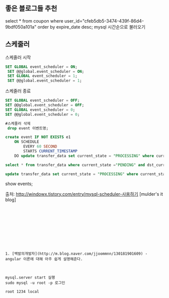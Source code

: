 ## 좋은 블로그들 추천


select * from coupon where user_id="cfeb5db5-3474-439f-86d4-9bdf050a101a" order by expire_date desc;
mysql 시간순으로 불러오기





## 스케줄러
스케줄러 시작
```sql
SET GLOBAL event_scheduler = ON;
 SET @@global.event_scheduler = ON;
 SET GLOBAL event_scheduler = 1;
 SET @@global.event_scheduler = 1;

```
스케줄러 종료
```sql
SET GLOBAL event_scheduler = OFF;
SET @@global.event_scheduler = OFF;
SET GLOBAL event_scheduler = 0;
SET @@global.event_scheduler = 0;
```

```sql
#스케줄러 삭제
 drop event 이벤트명;
```


```sql
create event IF NOT EXISTS e1
    ON SCHEDULE
        EVERY 60 SECOND
        STARTS CURRENT_TIMESTAMP
    DO update transfer_data set current_state = "PROCESSING" where current_state ="PENDING" and dst_currency = "KRW" and UNIX_TIMESTAMP(created_at) < UNIX_TIMESTAMP(now()) - (60*3);
```

```sql
select * from transfer_data where current_state ="PENDING" and dst_currency = "KRW" and UNIX_TIMESTAMP(created_at) < UNIX_TIMESTAMP(now()) - (60*3);

update transfer_data set current_state = "PROCESSING" where current_state ="PENDING" and dst_currency = "KRW" and UNIX_TIMESTAMP(created_at) < UNIX_TIMESTAMP(now()) - (1000*60*30);
```


show events;













출처: http://windowx.tistory.com/entry/mysql-scheduler-사용하기 [mulder's it blog]

```










1. [백발의개발자](http://m.blog.naver.com/jjoommnn/130181901609) - angular 이론에 대해 아주 쉽게 설명해준다.



mysql.server start 실행
sudo mysql -u root -p 로그인

root 1234 local
